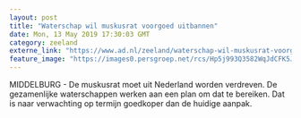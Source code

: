 ```yaml
---
layout: post
title: "Waterschap wil muskusrat voorgoed uitbannen"
date: Mon, 13 May 2019 17:30:03 GMT
category: zeeland
externe_link: "https://www.ad.nl/zeeland/waterschap-wil-muskusrat-voorgoed-uitbannen~af93be86/"
feature_image: "https://images0.persgroep.net/rcs/Hp5j993Q3582WqJdCFK5JXWhzaY/diocontent/108271409/_fitwidth/400/?appId=21791a8992982cd8da851550a453bd7f&quality=0.7"
---
```


MIDDELBURG - De muskusrat moet uit Nederland worden verdreven. De gezamenlijke waterschappen werken aan een plan om dat te bereiken. Dat is naar verwachting op termijn goedkoper dan de huidige aanpak.
